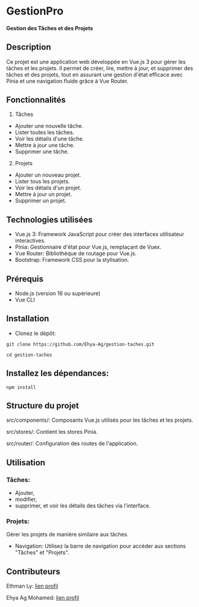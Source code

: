  # GestionPro

#### Gestion des Tâches et des Projets

## Description

Ce projet est une application web développée en Vue.js 3 pour gérer les tâches et les projets. Il permet de créer, lire, mettre à jour, et supprimer des tâches et des projets, tout en assurant une gestion d'état efficace avec Pinia et une navigation fluide grâce à Vue Router.
## Fonctionnalités
1. Tâches
 - Ajouter une nouvelle tâche.
 - Lister toutes les tâches.
 - Voir les détails d'une tâche.
 - Mettre à jour une tâche.
- Supprimer une tâche.

 2. Projets
 - Ajouter un nouveau projet.
 - Lister tous les projets.
 - Voir les détails d'un projet.
 - Mettre à jour un projet.
 - Supprimer un projet.

## Technologies utilisées

- Vue.js 3: Framework JavaScript pour créer des interfaces utilisateur interactives.
- Pinia: Gestionnaire d'état pour Vue.js, remplaçant de Vuex.
- Vue Router: Bibliothèque de routage pour Vue.js.
- Bootstrap: Framework CSS pour la stylisation.

## Prérequis

- Node.js (version 16 ou supérieure)
- Vue CLI

## Installation

- Clonez le dépôt:

`git clone https://github.com/Ehya-Ag/gestion-taches.git`

`cd gestion-taches`

## Installez les dépendances:

`npm install`
## Structure du projet

src/components/: Composants Vue.js utilisés pour les tâches et les projets.

src/stores/: Contient les stores Pinia.

src/router/: Configuration des routes de l'application.

## Utilisation

### Tâches:
- Ajouter, 
- modifier, 
- supprimer, et voir les détails des tâches via l'interface.

### Projets:
Gérer les projets de manière similaire aux tâches.
- Navigation: Utilisez la barre de navigation pour accéder aux sections "Tâches" et "Projets".

## Contributeurs

 Ethman Ly: [lien profil](https://github.com/OusmaneLyDev)

 Ehya Ag Mohamed: [lien profil](https://github.com/Ehya-Ag)

